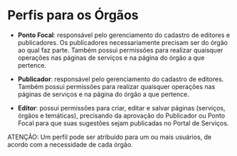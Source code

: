 # Perfis para os Órgãos

* **Ponto Focal**: responsável pelo gerenciamento do cadastro de editores e publicadores. Os publicadores necessariamente precisam ser do órgão ao qual faz parte. Também possui permissões para realizar quaisquer operações nas páginas de serviços e na página do órgão a que pertence.

* **Publicador**: responsável pelo gerenciamento do cadastro de editores. Também possui permissões para realizar quaisquer operações nas páginas de serviços e na página do órgão a que pertence.

* **Editor**: possui permissões para criar, editar e salvar páginas (serviços, órgãos e temáticas), precisando da aprovação do Publicador ou Ponto Focal para que suas sugestões sejam publicadas no Portal de Serviços.

ATENÇÃO: Um perfil pode ser atribuído para um ou mais usuários, de acordo com a necessidade de cada órgão.